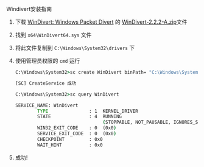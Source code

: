 Windivert安装指南

1. 下载 [WinDivert: Windows Packet Divert](https://reqrypt.org/windivert.html) 的 [WinDivert-2.2.2-A.zip](https://reqrypt.org/download/WinDivert-2.2.2-A.zip)文件

2. 找到 `x64\WinDivert64.sys` 文件

3. 将此文件复制到 `C:\Windows\System32\drivers` 下

4. 使用管理员权限的 `cmd` 运行

   ```cmd
   C:\Windows\System32>sc create WinDivert binPath= "C:\Windows\System32\drivers\WinDivert64.sys" type= kernel start= system
   
   [SC] CreateService 成功
   ```

   ```cmd
   C:\Windows\System32>sc query WinDivert
   
   SERVICE_NAME: WinDivert
           TYPE               : 1  KERNEL_DRIVER
           STATE              : 4  RUNNING
                                   (STOPPABLE, NOT_PAUSABLE, IGNORES_SHUTDOWN)
           WIN32_EXIT_CODE    : 0  (0x0)
           SERVICE_EXIT_CODE  : 0  (0x0)
           CHECKPOINT         : 0x0
           WAIT_HINT          : 0x0
   ```

5. 成功!
